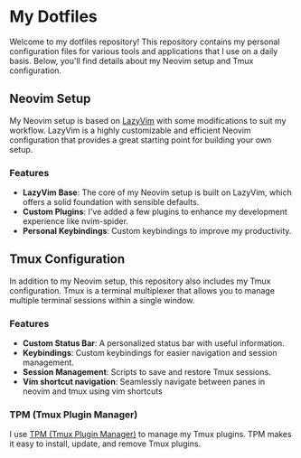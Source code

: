 # My Dotfiles

Welcome to my dotfiles repository! This repository contains my personal configuration files for various tools and applications that I use on a daily basis. Below, you'll find details about my Neovim setup and Tmux configuration.

## Neovim Setup

My Neovim setup is based on [LazyVim](https://github.com/LazyVim/LazyVim) with some modifications to suit my workflow. LazyVim is a highly customizable and efficient Neovim configuration that provides a great starting point for building your own setup.

### Features

- **LazyVim Base**: The core of my Neovim setup is built on LazyVim, which offers a solid foundation with sensible defaults.
- **Custom Plugins**: I've added a few plugins to enhance my development experience like nvim-spider.
- **Personal Keybindings**: Custom keybindings to improve my productivity.

## Tmux Configuration

In addition to my Neovim setup, this repository also includes my Tmux configuration. Tmux is a terminal multiplexer that allows you to manage multiple terminal sessions within a single window.

### Features

- **Custom Status Bar**: A personalized status bar with useful information.
- **Keybindings**: Custom keybindings for easier navigation and session management.
- **Session Management**: Scripts to save and restore Tmux sessions.
- **Vim shortcut navigation**: Seamlessly navigate between panes in neovim and tmux using vim shortcuts

### TPM (Tmux Plugin Manager)

I use [TPM (Tmux Plugin Manager)](https://github.com/tmux-plugins/tpm) to manage my Tmux plugins. TPM makes it easy to install, update, and remove Tmux plugins.
